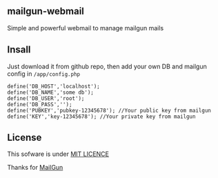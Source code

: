 ## mailgun-webmail

Simple and powerful webmail to manage mailgun mails

## Insall

Just download it from github repo, then add your own DB and mailgun config in ```/app/config.php```

```
define('DB_HOST','localhost');
define('DB_NAME','some db');
define('DB_USER','root');
define('DB_PASS','');
define('PUBKEY','pubkey-12345678'); //Your public key from mailgun
define('KEY','key-12345678'); //Your private key from mailgun
```


## License

This sofware is under [MIT LICENCE](https://opensource.org/licenses/MIT)

Thanks for [MailGun](https://mailgun.com)
